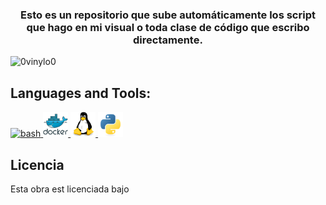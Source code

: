 <h3 align="center">Esto es un repositorio que sube automáticamente los script que hago en mi visual o toda clase de código que escribo directamente.</h3>

<p align="left"> <img src="https://komarev.com/ghpvc/?username=0vinylo0&label=Profile%20views&color=0e75b6&style=flat" alt="0vinylo0" /> </p>

## Languages and Tools:

<p align="left"> <a href="https://www.gnu.org/software/bash/" target="_blank" rel="noreferrer"> <img src="https://www.vectorlogo.zone/logos/gnu_bash/gnu_bash-icon.svg" alt="bash" width="40" height="40"/> </a> <a href="https://www.docker.com/" target="_blank" rel="noreferrer"> <img src="https://raw.githubusercontent.com/devicons/devicon/master/icons/docker/docker-original-wordmark.svg" alt="docker" width="40" height="40"/> </a> <a href="https://www.linux.org/" target="_blank" rel="noreferrer"> <img src="https://raw.githubusercontent.com/devicons/devicon/master/icons/linux/linux-original.svg" alt="linux" width="40" height="40"/> </a> <a href="https://www.python.org" target="_blank" rel="noreferrer"> <img src="https://raw.githubusercontent.com/devicons/devicon/master/icons/python/python-original.svg" alt="python" width="40" height="40"/> </a> </p>

## Licencia

<p xmlns:cc="http://creativecommons.org/ns#" >Esta obra est       licenciada bajo <a href="https://creativecommons.org/licenses/by-nc/4.0/?ref=chooser-v1">
